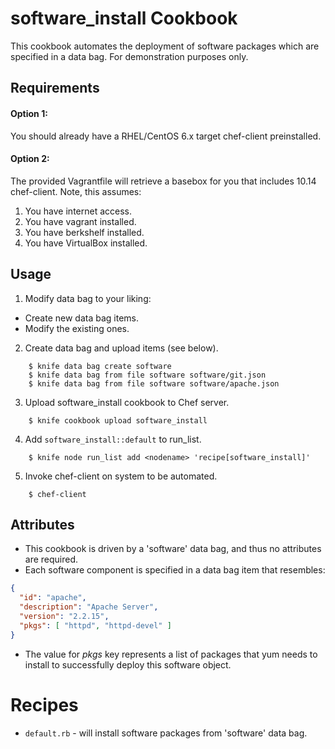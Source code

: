 # software_install Cookbook

This cookbook automates the deployment of software packages which are
specified in a data bag.  For demonstration purposes only.

## Requirements

#### Option 1:

You should already have a RHEL/CentOS 6.x target chef-client
preinstalled. 

#### Option 2:

The provided Vagrantfile will retrieve a basebox for you that includes 10.14
chef-client.  Note, this assumes:

  1.  You have internet access.
  2.  You have vagrant installed.
  3.  You have berkshelf installed.
  4.  You have VirtualBox installed.


## Usage

1.  Modify data bag to your liking:
  * Create new data bag items.
  * Modify the existing ones.
2.  Create data bag and upload items (see below).

```
    $ knife data bag create software
    $ knife data bag from file software software/git.json
    $ knife data bag from file software software/apache.json
```

3.  Upload software_install cookbook to Chef server.

```
    $ knife cookbook upload software_install
```

4.  Add `software_install::default` to run_list.

```
    $ knife node run_list add <nodename> 'recipe[software_install]'
```

5.  Invoke chef-client on system to be automated.

```
    $ chef-client
```

## Attributes

* This cookbook is driven by a 'software' data bag, and thus no
attributes are required.
* Each software component is specified in a data bag item that
resembles:

```json
{
  "id": "apache",
  "description": "Apache Server",
  "version": "2.2.15",
  "pkgs": [ "httpd", "httpd-devel" ]
}
```

* The value for *pkgs* key represents a list of packages that yum needs
to install to successfully deploy this software object.

# Recipes

* `default.rb` - will install software packages from 'software' data
bag.
